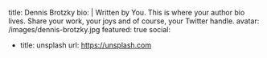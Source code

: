 title: Dennis Brotzky
bio: |
  Written by You. This is where your author bio lives. Share your work, your
  joys and of course, your Twitter handle.
avatar: /images/dennis-brotzky.jpg
featured: true
social:
  - title: unsplash
    url: https://unsplash.com
